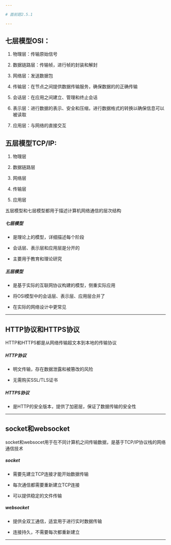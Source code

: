 ```yaml
---

# 面前题2.5.1

---
```


## 七层模型OSI：

1. 物理层：传输原始信号

2. 数据链路层：传输帧，进行帧的封装和解封

3. 网络层：发送数据包

4. 传输层：在节点之间提供数据传输服务，确保数据的的正确传输

5. 会话层：在应用之间建立、管理和终止会话

6. 表示层：进行数据的表示、安全和压缩，进行数据格式的转换以确保信息可以被读取

7. 应用层：与网络的直接交互

## 五层模型TCP/IP:

1. 物理层

2. 数据链路层

3. 网络层

4. 传输层

5. 应用层

五层模型和七层模型都用于描述计算机网络通信的层次结构

##### 七层模型

- 是理论上的模型，详细描述每个阶段

- 会话层、表示层和应用层是分开的

- 主要用于教育和理论研究

##### 五层模型

- 是基于实际的互联网协议构建的模型，侧重实际应用

- 将OSI模型中的会话层、表示层、应用层合并了

- 在实际的网络设计中更常见

--- 

## HTTP协议和HTTPS协议

HTTP和HTTPS都是从网络传输超文本到本地的传输协议

##### HTTP协议

- 明文传输，存在数据泄露和被篡改的风险

- 无需购买SSL/TLS证书

##### HTTPS协议

- 是HTTP的安全版本，提供了加密层，保证了数据传输的安全性

---

## socket和websocket

socket和websocet用于在不同计算机之间传输数据，是基于TCP/IP协议栈的网络通信技术

##### socket

- 需要先建立TCP连接才能开始数据传输

- 每次通信都需要重新建立TCP连接

- 可以提供稳定的文件传输

##### websocket

- 提供全双工通信，适宜用于进行实时数据传输

- 连接持久，不需要每次都重新建立

--- 



